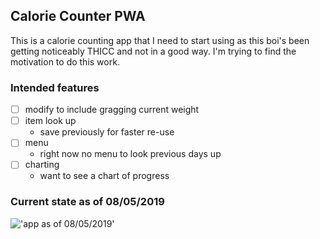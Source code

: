 ## Calorie Counter PWA

This is a calorie counting app that I need to start using as this boi's been getting noticeably THICC and not in a good way.
I'm trying to find the motivation to do this work.

### Intended features
- [ ] modify to include gragging current weight
- [ ] item look up
    - save previously for faster re-use
- [ ] menu
    - right now no menu to look previous days up
- [ ] charting
    - want to see a chart of progress

### Current state as of 08/05/2019
!['app as of 08/05/2019'](https://raw.githubusercontent.com/jdc-cunningham/reactjs-pwa/master/calorie-counter-pwa.gif)
